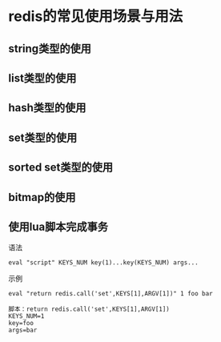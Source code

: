 # redis的常见使用场景与用法

## string类型的使用

## list类型的使用

## hash类型的使用

## set类型的使用

## sorted set类型的使用

## bitmap的使用

## 使用lua脚本完成事务

语法

`eval "script" KEYS_NUM key(1)...key(KEYS_NUM) args...`

示例

```
eval "return redis.call('set',KEYS[1],ARGV[1])" 1 foo bar

脚本：return redis.call('set',KEYS[1],ARGV[1])
KEYS_NUM=1
key=foo
args=bar
```



 